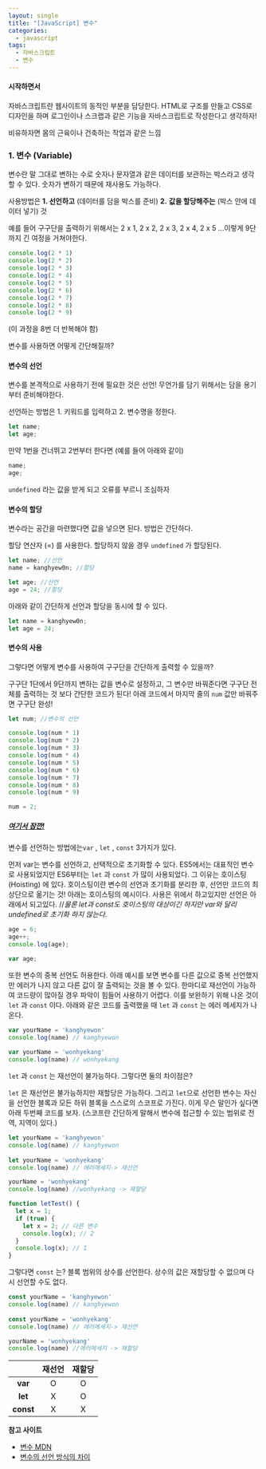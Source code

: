 ```yaml
---
layout: single
title: "[JavaScript] 변수"
categories:
  - javascript
tags:
  - 자바스크립트  
  - 변수  
---
```


#### 시작하면서

자바스크립트란 웹사이트의 동적인 부분을 담당한다. HTML로 구조를 만들고 CSS로 디자인을 하며 로그인이나 스크랩과 같은 기능을 자바스크립트로 작성한다고 생각하자!

비유하자면 몸의 근육이나 건축하는 작업과 같은 느낌



### 1. 변수 (Variable)

변수란 말 그대로 변하는 수로 숫자나 문자열과 같은 데이터를 보관하는 박스라고 생각할 수 있다. 숫자가 변하기 때문에 재사용도 가능하다.

사용방법은 **1. 선언하고** (데이터를 담을 박스를 준비)   **2.** **값을 할당해주는** (박스 안에 데이터 넣기) 것

예를 들어 구구단을 출력하기 위해서는 2 x 1, 2 x 2, 2 x 3, 2 x 4, 2 x 5 ...이렇게 9단까지 긴 여정을 거쳐야한다.

```js
console.log(2 * 1) 
console.log(2 * 2)
console.log(2 * 3) 
console.log(2 * 4) 
console.log(2 * 5)
console.log(2 * 6) 
console.log(2 * 7) 
console.log(2 * 8)
console.log(2 * 9) 
```

(이 과정을 8번 더 반복해야 함)

변수를 사용하면 어떻게 간단해질까?

 

#### 변수의 선언

변수를 본격적으로 사용하기 전에 필요한 것은 선언! 무언가를 담기 위해서는 담을 용기부터 준비해야한다.

선언하는 방법은 1. 키워드를 입력하고  2. 변수명을 정한다.

```js
let name;
let age;
```

만약 1번을 건너뛰고 2번부터 한다면 (예를 들어 아래와 같이)

```js
name;
age;
```

`undefined` 라는 값을 받게 되고 오류를 부르니 조심하자



#### 변수의 할당

변수라는 공간을 마련했다면 값을 넣으면 된다. 방법은 간단하다.

할당 연산자 (=) 를 사용한다. 할당하지 않을 경우 `undefined` 가 할당된다.

```js
let name; //선언
name = kanghyew0n; //할당

let age; //선언
age = 24; //할당
```

아래와 같이 간단하게 선언과 할당을 동시에 할 수 있다.

```js
let name = kanghyew0n;
let age = 24;
```



#### 변수의 사용 

그렇다면 어떻게 변수를 사용하여 구구단을 간단하게 출력할 수 있을까?

구구단 1단에서 9단까지 변하는 값을 변수로 설정하고, 그 변수만 바꿔준다면 구구단 전체를 출력하는 것 보다 간단한 코드가 된다! 아래 코드에서 마지막 줄의 `num`  값만 바꿔주면 구구단 완성!

```js
let num; //변수의 선언 

console.log(num * 1) 
console.log(num * 2)
console.log(num * 3) 
console.log(num * 4) 
console.log(num * 5)
console.log(num * 6) 
console.log(num * 7) 
console.log(num * 8)
console.log(num * 9) 

num = 2;
```





##### <u>여기서 잠깐!</u>

변수를 선언하는 방법에는`var` , `let` , `const`   3가지가 있다.  

먼저 var는 변수를 선언하고, 선택적으로 초기화할 수 있다. ES5에서는 대표적인 변수로 사용되었지만 ES6부터는 `let` 과 `const` 가 많이 사용되었다. 그 이유는 호이스팅(Hoisting) 에 있다. 호이스팅이란 변수의 선언과 초기화를 분리한 후, 선언만 코드의 최상단으로 옮기는 것! 아래는 호이스팅의 예시이다. 사용은 위에서 하고있지만 선언은 아래에서 되고있다.   //*물론 let과 const도 호이스팅의 대상이긴 하지만 var와 달리 undefined로 초기화 하지 않는다.* 

```js
age = 6;
age++;
console.log(age);

var age;
```



또한 변수의 중복 선언도 허용한다. 아래 예시를 보면 변수를 다른 값으로 중복 선언했지만 에러가 나지 않고 다른 값이 잘 출력되는 것을 볼 수 있다. 한마디로 재선언이 가능하여 코드량이 많아질 경우 파악이 힘들어 사용하기 어렵다. 이를 보완하기 위해 나온 것이 `let` 과 `const` 이다. 아래와 같은 코드를 출력했을 때 `let` 과 `const` 는 에러 메세지가 나온다. 

```js
var yourName = 'kanghyewon'
console.log(name) // kanghyewon
    
var yourName = 'wonhyekang'
console.log(name) // wonhyekang
```



`let` 과 `const` 는 재선언이 불가능하다. 그렇다면 둘의 차이점은?

`let` 은 재선언은 불가능하지만 재할당은 가능하다. 그리고 `let`으로 선언한 변수는 자신을 선언한 블록과 모든 하위 블록을 스스로의 스코프로 가진다. 이게 무슨 말인가 싶다면 아래 두번째 코드를 보자. (스코프란 간단하게 말해서 변수에 접근할 수 있는 범위로 전역, 지역이 있다.)

```js
let yourName = 'kanghyewon'
console.log(name) // kanghyewon
    
let yourName = 'wonhyekang'
console.log(name) // 에러메세지-> 재선언 

yourName = 'wonhyekang'
console.log(name) //wonhyekang -> 재할당 
```

```js
function letTest() {
  let x = 1;
  if (true) {
    let x = 2; // 다른 변수
    console.log(x); // 2
  }
  console.log(x); // 1
}
```



그렇다면 `const` 는? 블록 범위의 상수를 선언한다. 상수의 값은 재할당할 수 없으며 다시 선언할 수도 없다. 

```js
const yourName = 'kanghyewon'
console.log(name) // kanghyewon
    
const yourName = 'wonhyekang'
console.log(name) // 에러메세지-> 재선언 

yourName = 'wonhyekang'
console.log(name) //에러메세지 -> 재할당 
```



|           | 재선언 | 재할당 |
| :-------: | :----: | :----: |
|  **var**  |   O    |   O    |
|  **let**  |   X    |   O    |
| **const** |   X    |   X    |



**참고 사이트** 

- [변수 MDN](https://developer.mozilla.org/ko/docs/Learn/JavaScript/First_steps/Variables) 
- [변수의 선언 방식의 차이](https://velog.io/@bathingape/JavaScript-var-let-const-%EC%B0%A8%EC%9D%B4%EC%A0%90) 




















